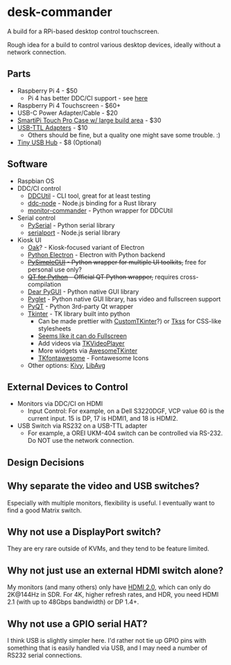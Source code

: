 # desk-commander
A build for a RPi-based desktop control touchscreen.

Rough idea for a build to control various desktop devices, ideally without a network connection.

## Parts
- Raspberry Pi 4 - $50
  - Pi 4 has better DDC/CI support - see [here](https://www.ddcutil.com/raspberry/)
- Raspberry Pi 4 Touchscreen - $60+
- USB-C Power Adapter/Cable - $20
- [SmartiPi Touch Pro Case w/ large build area](https://www.adafruit.com/product/4951) - $30
- [USB-TTL Adapters](https://www.adafruit.com/product/954) - $10
  - Others should be fine, but a quality one might save some trouble. :)
- [Tiny USB Hub](https://www.amazon.com/dp/B0BJZ753D9) - $8 (Optional)

## Software
- Raspbian OS
- DDC/CI control
  - [DDCUtil]([url](https://www.ddcutil.com/)) - CLI tool, great for at least testing
  - [ddc-node](https://github.com/ThalusA/ddc-node) - Node.js binding for a Rust library
  - [monitor-commander](https://pypi.org/project/monitor-commander/) - Python wrapper for DDCUtil
- Serial control
  - [PySerial](https://pypi.org/project/pyserial/) - Python serial library
  - [serialport](https://www.npmjs.com/package/serialport) - Node.js serial library
- Kiosk UI
  - [Oak](https://github.com/OakLabsInc/oak)? - Kiosk-focused variant of Electron
  - [Python Electron](https://github.com/fyears/electron-python-example) - Electron with Python backend
  - ~~[PySimpleGUI](https://www.pysimplegui.com/) - Python wrapper for multiple UI toolkits,~~ free for personal use only?
  - ~~[QT for Python](https://wiki.qt.io/Qt_for_Python) - Official QT Python wrapper,~~ requires cross-compilation
  - [Dear PyGUI](https://github.com/hoffstadt/DearPyGui) - Python native GUI library
  - [Pyglet](https://pyglet.org/) - Python native GUI library, has video and fullscreen support
  - [PyQT](https://riverbankcomputing.com/software/pyqt/intro) - Python 3rd-party Qt wrapper
  - [Tkinter](https://docs.python.org/3/library/tkinter.html#module-tkinter) - TK library built into python
    - Can be made prettier with [CustomTKinter](https://github.com/TomSchimansky/CustomTkinter)?) or [Tkss](https://pypi.org/project/tkstylesheet/) for CSS-like stylesheets
    - [Seems like it can do Fullscreen](https://stackoverflow.com/questions/7966119/display-fullscreen-mode-on-tkinter)
    - Add videos via [TKVideoPlayer](https://pypi.org/project/tkvideoplayer/)
    - More widgets via [AwesomeTKinter](https://pypi.org/project/AwesomeTkinter/)
    - [TKfontawesome](https://pypi.org/project/tkfontawesome/) - Fontawesome Icons
  - Other options: [Kivy](https://kivy.org/), [LibAvg](https://www.libavg.de/site/)

## External Devices to Control
- Monitors via DDC/CI on HDMI
  - Input Control: For example, on a Dell S3220DGF, VCP value 60 is the current input. 15 is DP, 17 is HDMI1, and 18 is HDMI2.
- USB Switch via RS232 on a USB-TTL adapter
  - For example, a OREI UKM-404 switch can be controlled via RS-232. Do NOT use the network connection.


## Design Decisions

## Why separate the video and USB switches?
Especially with multiple monitors, flexibility is useful. I eventually want to find a good Matrix switch.

## Why not use a DisplayPort switch?
They are ery rare outside of KVMs, and they tend to be feature limited.

## Why not just use an external HDMI switch alone?
My monitors (and many others) only have [HDMI 2.0](https://en.wikipedia.org/wiki/HDMI#Version_comparison), which can only do 2K@144Hz in SDR. For 4K, higher refresh rates, and HDR, you need HDMI 2.1 (with up to 48Gbps bandwidth) or DP 1.4+.

## Why not use a GPIO serial HAT?
I think USB is slightly simpler here. I'd rather not tie up GPIO pins with something that is easily handled via USB, and I may need a number of RS232 serial connections.
